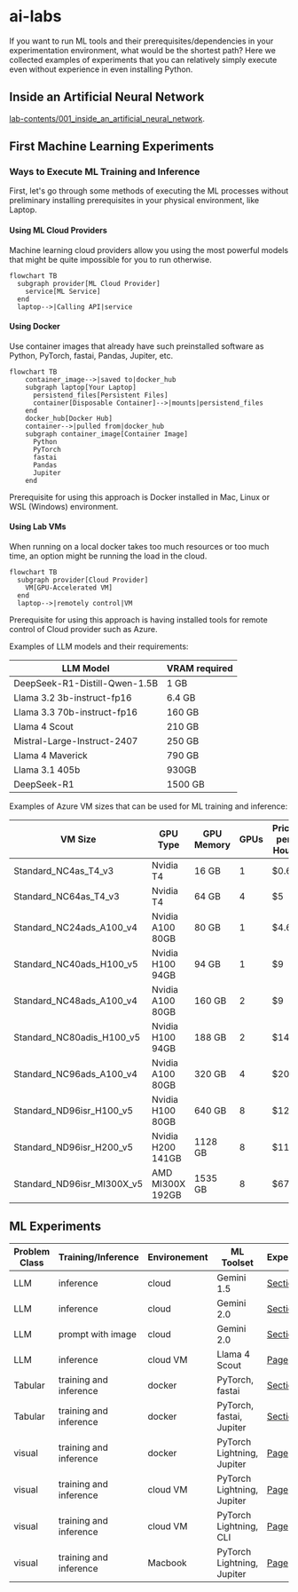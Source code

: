 # ai-labs

If you want to run ML tools and their prerequisites/dependencies in your experimentation environment, what would be the shortest path? Here we collected examples of experiments that you can relatively simply execute even without experience in even installing Python.

## Inside an Artificial Neural Network

[lab-contents/001_inside_an_artificial_neural_network](lab-contents/001_inside_an_artificial_neural_network).

## First Machine Learning Experiments

### Ways to Execute ML Training and Inference

First, let's go through some methods of executing the ML processes without preliminary installing prerequisites in your physical environment, like Laptop.

#### Using ML Cloud Providers

Machine learning cloud providers allow you using the most powerful models that might be quite impossible for you to run otherwise.

```mermaid
flowchart TB
  subgraph provider[ML Cloud Provider]
    service[ML Service]
  end
  laptop-->|Calling API|service
```

#### Using Docker

Use container images that already have such preinstalled software as Python, PyTorch, fastai, Pandas, Jupiter, etc.

```mermaid
flowchart TB
    container_image-->|saved to|docker_hub
    subgraph laptop[Your Laptop]
      persistend_files[Persistent Files]
      container[Disposable Container]-->|mounts|persistend_files
    end
    docker_hub[Docker Hub]
    container-->|pulled from|docker_hub
    subgraph container_image[Container Image]
      Python
      PyTorch
      fastai
      Pandas
      Jupiter
    end
```

Prerequisite for using this approach is Docker installed in Mac, Linux or WSL (Windows) environment.

#### Using Lab VMs

When running on a local docker takes too much resources or too much time, an option might be running the load in the cloud.

```mermaid
flowchart TB
  subgraph provider[Cloud Provider]
    VM[GPU-Accelerated VM]
  end
  laptop-->|remotely control|VM
```

Prerequisite for using this approach is having installed tools for remote control of Cloud provider such as Azure.

Examples of LLM models and their requirements:

| LLM Model | VRAM required |
| - | - |
| DeepSeek-R1-Distill-Qwen-1.5B | 1 GB |
| Llama 3.2 3b-instruct-fp16 | 6.4 GB |
| Llama 3.3 70b-instruct-fp16 | 160 GB |
| Llama 4 Scout | 210 GB |
| Mistral-Large-Instruct-2407 | 250 GB |
| Llama 4 Maverick | 790 GB |
| Llama 3.1 405b | 930GB |
| DeepSeek-R1 | 1500 GB |

Examples of Azure VM sizes that can be used for ML training and inference:

| VM Size | GPU Type | GPU Memory | GPUs | Price per Hour |
| - | - | - | - | - |
| Standard_NC4as_T4_v3 | Nvidia T4 | 16 GB | 1 | $0.6 |
| Standard_NC64as_T4_v3 | Nvidia T4 | 64 GB | 4 | $5 |
| Standard_NC24ads_A100_v4 | Nvidia A100 80GB | 80 GB | 1 | $4.6 |
| Standard_NC40ads_H100_v5 | Nvidia H100 94GB | 94 GB | 1 | $9 |
| Standard_NC48ads_A100_v4 | Nvidia A100 80GB | 160 GB | 2 | $9 |
| Standard_NC80adis_H100_v5 | Nvidia H100 94GB | 188 GB | 2 | $14 |
| Standard_NC96ads_A100_v4 | Nvidia A100 80GB | 320 GB | 4 | $20 |
| Standard_ND96isr_H100_v5 | Nvidia H100 80GB | 640 GB | 8 | $127 |
| Standard_ND96isr_H200_v5 | Nvidia H200 141GB | 1128 GB | 8 | $110 |
| Standard_ND96isr_MI300X_v5 | AMD MI300X 192GB | 1535 GB | 8 | $67 |

## ML Experiments

| Problem Class | Training/Inference     | Environement | ML Toolset                 | Experiment                                         |
| -             | -                      | -            | -                          | -                                                  |
| LLM           | inference              | cloud        | Gemini 1.5                 | [Section](lab-contents/003_llm_cloud_gemini/README.md#trying-llm-google-gemini-15)           |
| LLM           | inference              | cloud        | Gemini 2.0                 | [Section](lab-contents/003_llm_cloud_gemini/README.md#trying-llm-google-gemini-20)           |
| LLM           | prompt with image      | cloud        | Gemini 2.0                 | [Section](lab-contents/003_llm_cloud_gemini/README.md#adding-an-image-to-the-request)        |
| LLM           | inference              | cloud VM     | Llama 4 Scout              | [Page](lab-contents/009_llama_scout_azure_llamastack)        |
| Tabular       | training and inference | docker       | PyTorch, fastai            | [Section](lab-contents/004_tabular_docker_fastai/README.md#fastai-tabular-training-using-cli)     |
| Tabular       | training and inference | docker       | PyTorch, fastai, Jupiter   | [Section](lab-contents/004_tabular_docker_fastai/README.md#fastai-tabular-training-using-jupiter) |
| visual        | training and inference | docker       | PyTorch Lightning, Jupiter | [Page](lab-contents/005_visual_docker_jupyter)     |
| visual        | training and inference | cloud VM     | PyTorch Lightning, Jupiter | [Page](lab-contents/006_visual_azure_jupyter)      |
| visual        | training and inference | cloud VM     | PyTorch Lightning, CLI     | [Page](lab-contents/007_visual_azure_cli)      |
| visual        | training and inference | Macbook      | PyTorch Lightning, Jupiter | [Page](lab-contents/008_visual_macbook_jupyter)      |
